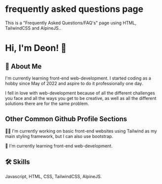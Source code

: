# frequently asked questions page
 This is a "Frequently Asked Questions/FAQ's" page using HTML, TailwindCSS and AlpineJS..


# Hi, I'm Deon! 👋
## 🚀 About Me
I'm currently learning front-end web-development. I started coding as a hobby since May of 2022 and aspire to do it professionally one day.

I fell in love with web-development because of all the different challenges you face and all the ways you get to be creative, as well as all the different solutions there are for the same problem.
## Other Common Github Profile Sections
👩‍💻 I'm currently working on basic front-end websites using Tailwind as my main styling framework, but I can also use bootstrap.

🧠 I'm currently learning front-end web-development.


## 🛠 Skills
Javascript, HTML, CSS, TailwindCSS, AlpineJS.